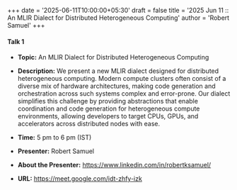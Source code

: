 +++
date = '2025-06-11T10:00:00+05:30'
draft = false
title = '2025 Jun 11 :: An MLIR Dialect for Distributed Heterogeneous Computing'
author = 'Robert Samuel'
+++

#### **Talk 1**
- **Topic:** An MLIR Dialect for Distributed Heterogeneous Computing

- **Description:** We present a new MLIR dialect designed for distributed heterogeneous computing. Modern compute clusters often consist of a diverse mix of hardware architectures, making code generation and orchestration across such systems complex and error-prone. Our dialect simplifies this challenge by providing abstractions that enable coordination and code generation for heterogeneous compute environments, allowing developers to target CPUs, GPUs, and accelerators across distributed nodes with ease.

- **Time:** 5 pm to 6 pm (IST)  
- **Presenter:** Robert Samuel  
- **About the Presenter:** https://www.linkedin.com/in/robertksamuel/  
- **URL:** https://meet.google.com/idt-zhfy-izk
